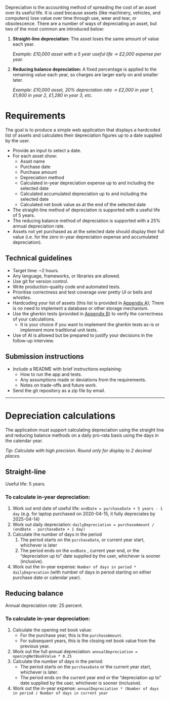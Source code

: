 Depreciation is the accounting method of spreading the cost of an asset over its useful life. It is used because assets (like machinery, vehicles, and computers) lose value over time through use, wear and tear, or obsolescence. There are a number of ways of depreciating an asset, but two of the most common are introduced below:

1. **Straight-line depreciation:** The asset loses the same amount of value each year.
    
    *Example: £10,000 asset with a 5 year useful life → £2,000 expense per year.*
    
2. **Reducing balance depreciation:** A fixed percentage is applied to the remaining value each year, so charges are larger early on and smaller later.
    
    *Example: £10,000 asset, 20% depreciation rate → £2,000 in year 1, £1,600 in year 2, £1,280 in year 3, etc.*
    

# Requirements

The goal is to produce a simple web application that displays a hardcoded list of assets and calculates their depreciation figures up to a date supplied by the user.

- Provide an input to select a date.
- For each asset show:
    - Asset name
    - Purchase date
    - Purchase amount
    - Depreciation method
    - Calculated in-year depreciation expense up to and including the selected date
    - Calculated accumulated depreciation up to and including the selected date
    - Calculated net book value as at the end of the selected date
- The straight-line method of depreciation is supported with a useful life of 5 years.
- The reducing balance method of depreciation is supported with a 25% annual depreciation rate.
- Assets not yet purchased as at the selected date should display their full value (i.e. for the zero in-year depreciation expense and accumulated depreciation).

## Technical guidelines

- Target time: ~2 hours.
- Any language, frameworks, or libraries are allowed.
- Use git for version control.
- Write production-quality code and automated tests.
- Prioritise correctness and test coverage over pretty UI or bells and whistles.
- Hardcoding your list of assets (this list is provided in [Appendix A](https://www.notion.so/Take-home-exercise-Depreciation-tracker-261186ac8aa580489379c039c7361366?pvs=21)); There is no need to implement a database or other storage mechanism.
- Use the gherkin tests (provided in [Appendix B](https://www.notion.so/Take-home-exercise-Depreciation-tracker-261186ac8aa580489379c039c7361366?pvs=21)) to verify the correctness of your calculations.
    - It is your choice if you want to implement the gherkin tests as-is or implement more traditional unit tests.
- Use of AI is allowed but be prepared to justify your decisions in the follow-up interview.

## Submission instructions

- Include a README with brief instructions explaining:
    - How to run the app and tests.
    - Any assumptions made or deviations from the requirements.
    - Notes on trade-offs and future work.
- Send the git repository as a zip file by email.

---

# Depreciation calculations

The application must support calculating depreciation using the straight line and reducing balance methods on a daily pro-rata basis using the days in the calendar year.

*Tip*: *Calculate with high precision. Round only for display to 2 decimal places.*

## Straight-line

Useful life: 5 years.

### **To calculate in-year depreciation:**

1. Work out end date of useful life: `endDate = purchaseDate + 5 years - 1 day` (e.g. for laptop purchased on 2020-04-15, it fully depreciates by 2025-04-14)
2. Work out daily depreciation: `dailyDepreciation = purchaseAmount / (endDate - purchaseDate + 1 day)`
3. Calculate the number of days in the period
    1. The period starts on the `purchaseDate`, or current year start, whichever is later
    2. The period ends on the `endDate` , current year end, or the “depreciation up to” date supplied by the user, whichever is sooner (inclusive).
4. Work out the in-year expense: `Number of days in period * dailyDeprecation` (with number of days in period starting on either purchase date or calendar year).

## Reducing balance

Annual depreciation rate: 25 percent.

### **To calculate in-year depreciation:**

1. Calculate the opening net book value:
    - For the purchase year, this is the `purchaseAmount`.
    - For subsequent years, this is the closing net book value from the previous year.
2. Work out the full annual depreciation: `annualDepreciation = openingNetBookValue * 0.25`
3. Calculate the number of days in the period:
    - The period starts on the `purchaseDate` or the current year start, whichever is later.
    - The period ends on the current year end or the “depreciation up to” date supplied by the user, whichever is sooner (inclusive).
4. Work out the in-year expense: `annualDepreciation * (Number of days in period / Number of days in current year`